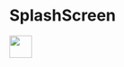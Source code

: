 # SplashScreen

<img src="https://media.giphy.com/media/vFKqnCdLPNOKc/giphy.gif" width="40" height="40" />
